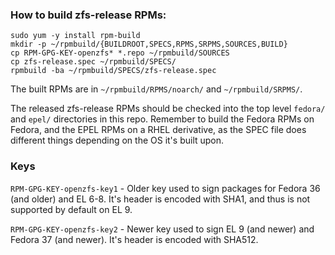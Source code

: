 ### How to build zfs-release RPMs:
```
sudo yum -y install rpm-build
mkdir -p ~/rpmbuild/{BUILDROOT,SPECS,RPMS,SRPMS,SOURCES,BUILD}
cp RPM-GPG-KEY-openzfs* *.repo ~/rpmbuild/SOURCES
cp zfs-release.spec ~/rpmbuild/SPECS/
rpmbuild -ba ~/rpmbuild/SPECS/zfs-release.spec
```
The built RPMs are in `~/rpmbuild/RPMS/noarch/` and `~/rpmbuild/SRPMS/`.

The released zfs-release RPMs should be checked into the top level
`fedora/` and `epel/` directories in this repo.  Remember to build
the Fedora RPMs on Fedora, and the EPEL RPMs on a RHEL derivative, as
the SPEC file does different things depending on the OS it's built upon.

### Keys ###
`RPM-GPG-KEY-openzfs-key1` - Older key used to sign packages for Fedora 36
(and older) and EL 6-8.  It's header is encoded with SHA1, and thus is not
supported by default on EL 9.

`RPM-GPG-KEY-openzfs-key2` - Newer key used to sign EL 9 (and newer) and
Fedora 37 (and newer).  It's header is encoded with SHA512.
